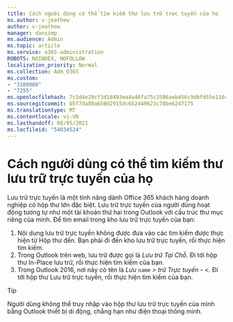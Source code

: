 ```yaml
---
title: Cách người dùng có thể tìm kiếm thư lưu trữ trực tuyến của họ
ms.author: v-jmathew
author: v-jmathew
manager: dansimp
ms.audience: Admin
ms.topic: article
ms.service: o365-administration
ROBOTS: NOINDEX, NOFOLLOW
localization_priority: Normal
ms.collection: Adm_O365
ms.custom:
- "3100008"
- "7255"
ms.openlocfilehash: 7c5d4e29cf3d18493ea4a46fa75c3586aeb456c9dbfd55e116caa67b6cd11202
ms.sourcegitcommit: b5f7da89a650d2915dc652449623c78be6247175
ms.translationtype: MT
ms.contentlocale: vi-VN
ms.lasthandoff: 08/05/2021
ms.locfileid: "54034524"
---
```

# <a name="how-users-can-search-their-online-archive-for-messages"></a>Cách người dùng có thể tìm kiếm thư lưu trữ trực tuyến của họ

Lưu trữ trực tuyến là một tính năng dành Office 365 khách hàng doanh nghiệp có hộp thư lớn đặc biệt. Lưu trữ trực tuyến của người dùng hoạt động tương tự như một tài khoản thứ hai trong Outlook với cấu trúc thư mục riêng của mình. Để tìm email trong kho lưu trữ trực tuyến của bạn:

1. Nội dung lưu trữ trực tuyến không được đưa vào các tìm kiếm được thực hiện từ Hộp thư đến. Bạn phải đi đến kho lưu trữ trực tuyến, rồi thực hiện tìm kiếm.
2. Trong Outlook trên web, lưu trữ được gọi là *Lưu trữ Tại Chỗ*. Đi tới hộp thư In-Place lưu trữ, rồi thực hiện tìm kiếm của bạn.
3. Trong Outlook 2016, nơi này có tên là *Lưu `name` > trữ Trực tuyến - <.* Đi tới hộp thư Lưu trữ trực tuyến, rồi thực hiện tìm kiếm của bạn.

> [!TIP]
> Người dùng không thể truy nhập vào hộp thư lưu trữ trực tuyến của mình bằng Outlook thiết bị di động, chẳng hạn như điện thoại thông minh.

